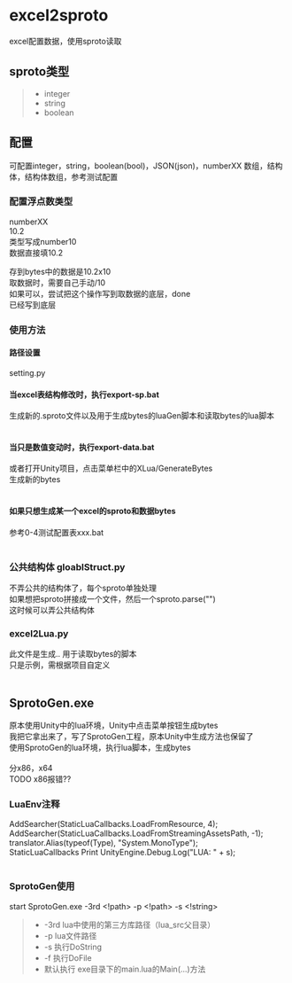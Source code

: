 # excel2sproto
excel配置数据，使用sproto读取

## sproto类型

> * integer
> * string
> * boolean

## 配置
可配置integer，string，boolean(bool)，JSON(json)，numberXX
数组，结构体，结构体数组，参考测试配置

### 配置浮点数类型
numberXX</br>
10.2</br>
类型写成number10</br>
数据直接填10.2</br>

存到bytes中的数据是10.2x10</br>
取数据时，需要自己手动/10</br>
如果可以，尝试把这个操作写到取数据的底层，done</br>
已经写到底层</br>

### 使用方法
#### 路径设置
setting.py
#### 当excel表结构修改时，执行export-sp.bat</br>
生成新的.sproto文件以及用于生成bytes的luaGen脚本和读取bytes的lua脚本</br>
</br>

#### 当只是数值变动时，执行export-data.bat</br>
或者打开Unity项目，点击菜单栏中的XLua/GenerateBytes</br>
生成新的bytes</br>
</br>

#### 如果只想生成某一个excel的sproto和数据bytes</br>
参考0-4测试配置表xxx.bat</br>
</br>

### 公共结构体 gloablStruct.py
不弄公共的结构体了，每个sproto单独处理</br>
如果想把sproto拼接成一个文件，然后一个sproto.parse("")</br>
这时候可以弄公共结构体</br>

### excel2Lua.py</br>
此文件是生成.. 用于读取bytes的脚本</br>
只是示例，需根据项目自定义</br>
</br>


## SprotoGen.exe
原本使用Unity中的lua环境，Unity中点击菜单按钮生成bytes</br>
我把它拿出来了，写了SprotoGen工程，原本Unity中生成方法也保留了</br>
使用SprotoGen的lua环境，执行lua脚本，生成bytes</br>
</br>
分x86，x64</br>
TODO x86报错??</br>

### LuaEnv注释
AddSearcher(StaticLuaCallbacks.LoadFromResource, 4);</br>
AddSearcher(StaticLuaCallbacks.LoadFromStreamingAssetsPath, -1);</br>
translator.Alias(typeof(Type), "System.MonoType");</br>
StaticLuaCallbacks Print UnityEngine.Debug.Log("LUA: " + s);</br>
</br>

### SprotoGen使用
start SprotoGen.exe -3rd <!path> -p <!path> -s <!string></br>

> * -3rd lua中使用的第三方库路径（lua_src父目录）
> * -p lua文件路径
> * -s 执行DoString
> * -f 执行DoFile
> * 默认执行 exe目录下的main.lua的Main(...)方法
